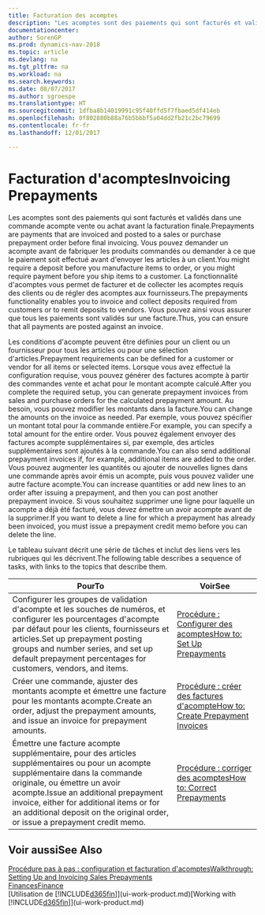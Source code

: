 ```yaml
---
title: Facturation des acomptes
description: "Les acomptes sont des paiements qui sont facturés et validés dans une commande acompte vente ou achat avant la facturation finale. Vous pouvez demander un acompte avant de fabriquer les produits commandés ou demander à ce que le paiement soit effectué avant d'envoyer les articles à un client. La fonctionnalité d'acomptes vous permet de facturer et de collecter les acomptes requis des clients ou de régler des acomptes aux fournisseurs. Vous pouvez ainsi vous assurer que tous les paiements sont validés sur une facture."
documentationcenter: 
author: SorenGP
ms.prod: dynamics-nav-2018
ms.topic: article
ms.devlang: na
ms.tgt_pltfrm: na
ms.workload: na
ms.search.keywords: 
ms.date: 08/07/2017
ms.author: sgroespe
ms.translationtype: HT
ms.sourcegitcommit: 1dfba8b14019991c95f40ffd5f7fbaed5df414eb
ms.openlocfilehash: 0f802880b88a76b5bbbf5a04dd2fb21c2bc79699
ms.contentlocale: fr-fr
ms.lasthandoff: 12/01/2017

---
```

# <a name="invoicing-prepayments"></a><span data-ttu-id="fbef2-106">Facturation d'acomptes</span><span class="sxs-lookup"><span data-stu-id="fbef2-106">Invoicing Prepayments</span></span>
<span data-ttu-id="fbef2-107">Les acomptes sont des paiements qui sont facturés et validés dans une commande acompte vente ou achat avant la facturation finale.</span><span class="sxs-lookup"><span data-stu-id="fbef2-107">Prepayments are payments that are invoiced and posted to a sales or purchase prepayment order before final invoicing.</span></span> <span data-ttu-id="fbef2-108">Vous pouvez demander un acompte avant de fabriquer les produits commandés ou demander à ce que le paiement soit effectué avant d'envoyer les articles à un client.</span><span class="sxs-lookup"><span data-stu-id="fbef2-108">You might require a deposit before you manufacture items to order, or you might require payment before you ship items to a customer.</span></span> <span data-ttu-id="fbef2-109">La fonctionnalité d'acomptes vous permet de facturer et de collecter les acomptes requis des clients ou de régler des acomptes aux fournisseurs.</span><span class="sxs-lookup"><span data-stu-id="fbef2-109">The prepayments functionality enables you to invoice and collect deposits required from customers or to remit deposits to vendors.</span></span> <span data-ttu-id="fbef2-110">Vous pouvez ainsi vous assurer que tous les paiements sont validés sur une facture.</span><span class="sxs-lookup"><span data-stu-id="fbef2-110">Thus, you can ensure that all payments are posted against an invoice.</span></span>  

 <span data-ttu-id="fbef2-111">Les conditions d'acompte peuvent être définies pour un client ou un fournisseur pour tous les articles ou pour une sélection d'articles.</span><span class="sxs-lookup"><span data-stu-id="fbef2-111">Prepayment requirements can be defined for a customer or vendor for all items or selected items.</span></span> <span data-ttu-id="fbef2-112">Lorsque vous avez effectué la configuration requise, vous pouvez générer des factures acompte à partir des commandes vente et achat pour le montant acompte calculé.</span><span class="sxs-lookup"><span data-stu-id="fbef2-112">After you complete the required setup, you can generate prepayment invoices from sales and purchase orders for the calculated prepayment amount.</span></span> <span data-ttu-id="fbef2-113">Au besoin, vous pouvez modifier les montants dans la facture.</span><span class="sxs-lookup"><span data-stu-id="fbef2-113">You can change the amounts on the invoice as needed.</span></span> <span data-ttu-id="fbef2-114">Par exemple, vous pouvez spécifier un montant total pour la commande entière.</span><span class="sxs-lookup"><span data-stu-id="fbef2-114">For example, you can specify a total amount for the entire order.</span></span> <span data-ttu-id="fbef2-115">Vous pouvez également envoyer des factures acompte supplémentaires si, par exemple, des articles supplémentaires sont ajoutés à la commande.</span><span class="sxs-lookup"><span data-stu-id="fbef2-115">You can also send additional prepayment invoices if, for example, additional items are added to the order.</span></span> <span data-ttu-id="fbef2-116">Vous pouvez augmenter les quantités ou ajouter de nouvelles lignes dans une commande après avoir émis un acompte, puis vous pouvez valider une autre facture acompte.</span><span class="sxs-lookup"><span data-stu-id="fbef2-116">You can increase quantities or add new lines to an order after issuing a prepayment, and then you can post another prepayment invoice.</span></span> <span data-ttu-id="fbef2-117">Si vous souhaitez supprimer une ligne pour laquelle un acompte a déjà été facturé, vous devez émettre un avoir acompte avant de la supprimer.</span><span class="sxs-lookup"><span data-stu-id="fbef2-117">If you want to delete a line for which a prepayment has already been invoiced, you must issue a prepayment credit memo before you can delete the line.</span></span>  

 <span data-ttu-id="fbef2-118">Le tableau suivant décrit une série de tâches et inclut des liens vers les rubriques qui les décrivent.</span><span class="sxs-lookup"><span data-stu-id="fbef2-118">The following table describes a sequence of tasks, with links to the topics that describe them.</span></span>

|<span data-ttu-id="fbef2-119">**Pour**</span><span class="sxs-lookup"><span data-stu-id="fbef2-119">**To**</span></span>|<span data-ttu-id="fbef2-120">**Voir**</span><span class="sxs-lookup"><span data-stu-id="fbef2-120">**See**</span></span>|  
|------------|-------------|  
|<span data-ttu-id="fbef2-121">Configurer les groupes de validation d'acompte et les souches de numéros, et configurer les pourcentages d'acompte par défaut pour les clients, fournisseurs et articles.</span><span class="sxs-lookup"><span data-stu-id="fbef2-121">Set up prepayment posting groups and number series, and set up default prepayment percentages for customers, vendors, and items.</span></span>|[<span data-ttu-id="fbef2-122">Procédure : Configurer des acomptes</span><span class="sxs-lookup"><span data-stu-id="fbef2-122">How to: Set Up Prepayments</span></span>](finance-set-up-prepayments.md)|
|<span data-ttu-id="fbef2-123">Créer une commande, ajuster des montants acompte et émettre une facture pour les montants acompte.</span><span class="sxs-lookup"><span data-stu-id="fbef2-123">Create an order, adjust the prepayment amounts, and issue an invoice for prepayment amounts.</span></span>|[<span data-ttu-id="fbef2-124">Procédure : créer des factures d'acompte</span><span class="sxs-lookup"><span data-stu-id="fbef2-124">How to: Create Prepayment Invoices</span></span>](finance-how-to-create-prepayment-invoices.md)|  
|<span data-ttu-id="fbef2-125">Émettre une facture acompte supplémentaire, pour des articles supplémentaires ou pour un acompte supplémentaire dans la commande originale, ou émettre un avoir acompte.</span><span class="sxs-lookup"><span data-stu-id="fbef2-125">Issue an additional prepayment invoice, either for additional items or for an additional deposit on the original order, or issue a prepayment credit memo.</span></span>|[<span data-ttu-id="fbef2-126">Procédure : corriger des acomptes</span><span class="sxs-lookup"><span data-stu-id="fbef2-126">How to: Correct Prepayments</span></span>](finance-how-to-correct-prepayments.md)|  

## <a name="see-also"></a><span data-ttu-id="fbef2-127">Voir aussi</span><span class="sxs-lookup"><span data-stu-id="fbef2-127">See Also</span></span>  
[<span data-ttu-id="fbef2-128">Procédure pas à pas : configuration et facturation d'acomptes</span><span class="sxs-lookup"><span data-stu-id="fbef2-128">Walkthrough: Setting Up and Invoicing Sales Prepayments</span></span>](walkthrough-setting-up-and-invoicing-sales-prepayments.md)  
[<span data-ttu-id="fbef2-129">Finances</span><span class="sxs-lookup"><span data-stu-id="fbef2-129">Finance</span></span>](finance.md)  
<span data-ttu-id="fbef2-130">[Utilisation de [!INCLUDE[d365fin](includes/d365fin_md.md)]](ui-work-product.md)</span><span class="sxs-lookup"><span data-stu-id="fbef2-130">[Working with [!INCLUDE[d365fin](includes/d365fin_md.md)]](ui-work-product.md)</span></span>

